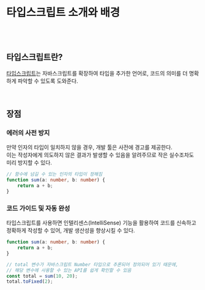 # 타입스크립트 소개와 배경

<br/><br/>

## 타입스크립트란?
[타입스크립트](https://www.typescriptlang.org/)는 자바스크립트를 확장하여 타입을 추가한 언어로, 코드의 의미를 더 명확하게 파악할 수 있도록 도와준다.

<br/>

## 장점
### 에러의 사전 방지
만약 인자의 타입이 일치하지 않을 경우, 개발 툴은 사전에 경고를 제공한다.<br/>
이는 작성자에게 의도하지 않은 결과가 발생할 수 있음을 알려주므로 작은 실수조차도 미리 방지할 수 있다.
```typescript
// 함수에 넘길 수 있는 인자의 타입이 정해짐
function sum(a: number, b: number) {
    return a + b;
}
```
### 코드 가이드 및 자동 완성
타입스크립트를 사용하면 인텔리센스(IntelliSense) 기능을 활용하여 코드를 신속하고 정확하게 작성할 수 있어, 개발 생산성을 향상시킬 수 있다.
```typescript
function sum(a: number, b: number) {
    return a + b;
}

// total 변수가 자바스크립트 Number 타입으로 추론되어 정의되어 있기 때문에, 
// 해당 변수에 사용할 수 있는 API를 쉽게 확인할 수 있음
const total = sum(10, 20);
total.toFixed(2);
```